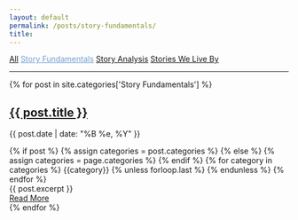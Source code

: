 ```yaml
---
layout: default
permalink: /posts/story-fundamentals/
title:
---
```


<cat-nav>
  <a href="{{ site.baseurl }}/posts/all">All</a>
  <a style="color:#729FCF" href="{{ site.baseurl }}/posts/story-fundamentals">Story Fundamentals</a>
  <a href="{{ site.baseurl }}/posts/story-analysis">Story Analysis</a>
  <a href="{{ site.baseurl }}/posts/stories-we-live-by">Stories We Live By</a>
</cat-nav>

<hr>

<div class="posts">
  {% for post in site.categories['Story Fundamentals'] %}
    <article class="post">
      <h1>
          <a href="{{ site.baseurl }}{{ post.url }}">{{ post.title }}</a>
      </h1>
      <div>
        <p class="post_date">{{ post.date | date: "%B %e, %Y" }}</p>
        <div class="post-tags">
          {% if post %}
            {% assign categories = post.categories %}
          {% else %}
            {% assign categories = page.categories %}
          {% endif %}
          {% for category in categories %}
            <a>{{category}}</a>
            {% unless forloop.last %}&nbsp;{% endunless %}
          {% endfor %}
        </div>
      </div>
      <div class="entry">
        {{ post.excerpt }}
      </div>
      <a href="{{ site.baseurl }}{{ post.url }}" class="read-more">
          Read More
      </a>
    </article>
  {% endfor %}
</div>